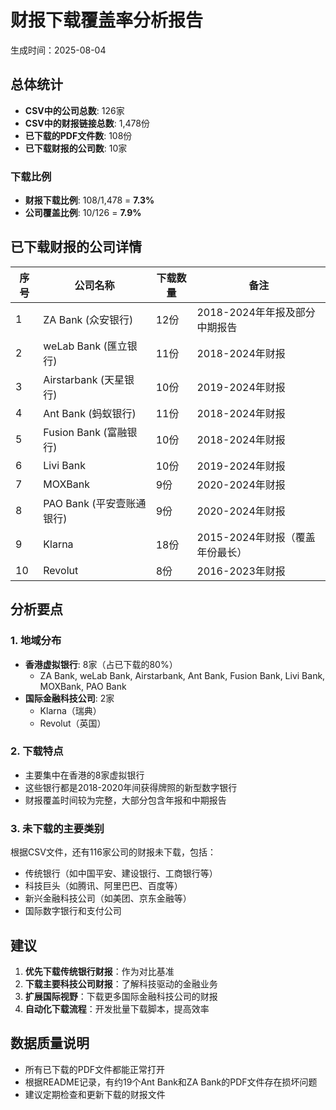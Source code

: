 # 财报下载覆盖率分析报告

生成时间：2025-08-04

## 总体统计

- **CSV中的公司总数**: 126家
- **CSV中的财报链接总数**: 1,478份
- **已下载的PDF文件数**: 108份
- **已下载财报的公司数**: 10家

### 下载比例
- **财报下载比例**: 108/1,478 = **7.3%**
- **公司覆盖比例**: 10/126 = **7.9%**

## 已下载财报的公司详情

| 序号 | 公司名称 | 下载数量 | 备注 |
|------|----------|----------|------|
| 1 | ZA Bank (众安银行) | 12份 | 2018-2024年年报及部分中期报告 |
| 2 | weLab Bank (匯立银行) | 11份 | 2018-2024年财报 |
| 3 | Airstarbank (天星银行) | 10份 | 2019-2024年财报 |
| 4 | Ant Bank (蚂蚁银行) | 11份 | 2018-2024年财报 |
| 5 | Fusion Bank (富融银行) | 10份 | 2018-2024年财报 |
| 6 | Livi Bank | 10份 | 2019-2024年财报 |
| 7 | MOXBank | 9份 | 2020-2024年财报 |
| 8 | PAO Bank (平安壹账通银行) | 9份 | 2020-2024年财报 |
| 9 | Klarna | 18份 | 2015-2024年财报（覆盖年份最长） |
| 10 | Revolut | 8份 | 2016-2023年财报 |

## 分析要点

### 1. 地域分布
- **香港虚拟银行**: 8家（占已下载的80%）
  - ZA Bank, weLab Bank, Airstarbank, Ant Bank, Fusion Bank, Livi Bank, MOXBank, PAO Bank
- **国际金融科技公司**: 2家
  - Klarna（瑞典）
  - Revolut（英国）

### 2. 下载特点
- 主要集中在香港的8家虚拟银行
- 这些银行都是2018-2020年间获得牌照的新型数字银行
- 财报覆盖时间较为完整，大部分包含年报和中期报告

### 3. 未下载的主要类别
根据CSV文件，还有116家公司的财报未下载，包括：
- 传统银行（如中国平安、建设银行、工商银行等）
- 科技巨头（如腾讯、阿里巴巴、百度等）
- 新兴金融科技公司（如美团、京东金融等）
- 国际数字银行和支付公司

## 建议

1. **优先下载传统银行财报**：作为对比基准
2. **下载主要科技公司财报**：了解科技驱动的金融业务
3. **扩展国际视野**：下载更多国际金融科技公司的财报
4. **自动化下载流程**：开发批量下载脚本，提高效率

## 数据质量说明

- 所有已下载的PDF文件都能正常打开
- 根据README记录，有约19个Ant Bank和ZA Bank的PDF文件存在损坏问题
- 建议定期检查和更新下载的财报文件